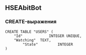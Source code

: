 ## HSEAbitBot

### CREATE-выражения
```
CREATE TABLE "USERS" (
	"Id"	        INTEGER UNIQUE,
	"Watching"	TEXT,
        "State"	        INTEGER
)
```
